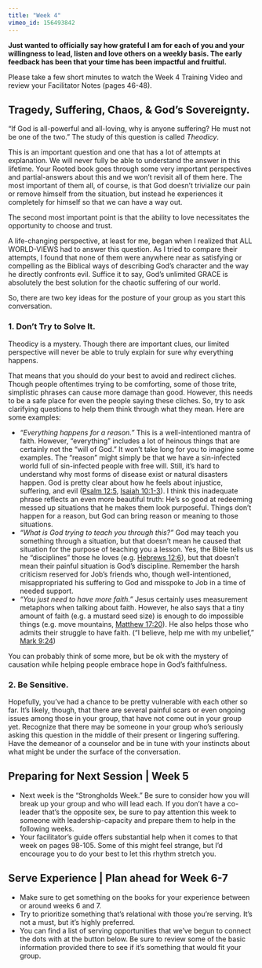 ```yaml
---
title: "Week 4"
vimeo_id: 156493842
---
```


**Just wanted to officially say how grateful I am for each of you and your willingness to lead, listen and love others on a weekly basis. The early feedback has been that your time has been impactful and fruitful.**

Please take a few short minutes to watch the Week 4 Training Video and review your Facilitator Notes (pages 46-48).

## Tragedy, Suffering, Chaos, & God’s Sovereignty.

“If God is all-powerful and all-loving, why is anyone suffering? He must not be one of the two.” The study of this question is called *Theodicy*. 

This is an important question and one that has a lot of attempts at explanation. We will never fully be able to understand the answer in this lifetime. Your Rooted book goes through some very important perspectives and partial-answers about this and we won’t revisit all of them here. The most important of them all, of course, is that God doesn’t trivialize our pain or remove himself from the situation, but instead he experiences it completely for himself so that we can have a way out. 
 
The second most important point is that the ability to love necessitates the opportunity to choose and trust.

A life-changing perspective, at least for me, began when I realized that ALL WORLD-VIEWS had to answer this question. As I tried to compare their attempts, I found that none of them were anywhere near as satisfying or compelling as the Biblical ways of describing God’s character and the way he directly confronts evil. Suffice it to say, God’s unlimited GRACE is absolutely the best solution for the chaotic suffering of our world.

So, there are two key ideas for the posture of your group as you start this conversation.

### 1. Don’t Try to Solve It. 

Theodicy is a mystery. Though there are important clues, our limited perspective will never be able to truly explain for sure why everything happens.

That means that you should do your best to avoid and redirect cliches. Though people oftentimes trying to be comforting, some of those trite, simplistic phrases can cause more damage than good. However, this needs to be a safe place for even the people saying these cliches. So, try to ask clarifying questions to help them think through what they mean. Here are some examples:

- *“Everything happens for a reason.”* This is a well-intentioned mantra of faith. However, “everything” includes a lot of heinous things that are certainly not the “will of God.” It won’t take long for you to imagine some examples. The “reason” might simply be that we have a sin-infected world full of sin-infected people with free will. Still, it’s hard to understand why most forms of disease exist or natural disasters happen. God is pretty clear about how he feels about injustice, suffering, and evil ([Psalm 12:5](http://bible.us/111/psa.12.5,.niv), [Isaiah 10:1-3](http://bible.us/111/isa.10.1-3.niv)). I think this inadequate phrase reflects an even more beautiful truth: He’s so good at redeeming messed up situations that he makes them look purposeful. Things don’t happen for a reason, but God can bring reason or meaning to those situations.
- *“What is God trying to teach you through this?”* God may teach you something through a situation, but that doesn’t mean he caused that situation for the purpose of teaching you a lesson. Yes, the Bible tells us he “disciplines” those he loves (e.g. [Hebrews 12:6](http://bible.us/111/heb.12.6.niv)), but that doesn’t mean their painful situation is God’s discipline. Remember the harsh criticism reserved for Job’s friends who, though well-intentioned, misappropriated his suffering to God and misspoke to Job in a time of needed support.
- *“You just need to have more faith.”* Jesus certainly uses measurement metaphors when talking about faith. However, he also says that a tiny amount of faith (e.g. a mustard seed size) is enough to do impossible things (e.g. move mountains, [Matthew 17:20](http://bible.us/111/mat.17.20.niv)). He also helps those who admits their struggle to have faith. (“I believe, help me with my unbelief,” [Mark 9:24](http://bible.us/111/mrk.9.24.niv))

You can probably think of some more, but be ok with the mystery of causation while helping people embrace hope in God’s faithfulness.


### 2. Be Sensitive. 

Hopefully, you’ve had a chance to be pretty vulnerable with each other so far. It’s likely, though, that there are several painful scars or even ongoing issues among those in your group, that have not come out in your group yet. Recognize that there may be someone in your group who’s seriously asking this question in the middle of their present or lingering suffering. Have the demeanor of a counselor and be in tune with your instincts about what might be under the surface of the conversation.

## Preparing for Next Session | Week 5

- Next week is the “Strongholds Week.” Be sure to consider how you will break up your group and who will lead each. If you don’t have a co-leader that’s the opposite sex, be sure to pay attention this week to someone with leadership-capacity and prepare them to help in the following weeks.
- Your facilitator’s guide offers substantial help when it comes to that week on pages 98-105. Some of this might feel strange, but I’d encourage you to do your best to let this rhythm stretch you.
 
## Serve Experience | Plan ahead for Week 6-7

- Make sure to get something on the books for your experience between or around weeks 6 and 7.
- Try to prioritize something that’s relational with those you’re serving. It’s not a must, but it’s highly preferred.
- You can find a list of serving opportunities that we’ve begun to connect the dots with at the button below. Be sure to review some of the basic information provided there to see if it’s something that would fit your group.

